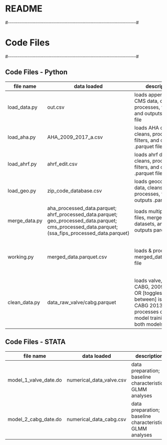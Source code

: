 # README

#----------------------------------------------------------------#
# Code Files
#----------------------------------------------------------------#

## Code Files - Python 

|file name|data loaded|description|output|
|--|--|--|--|
|load_data.py|out.csv|loads appended CMS data, cleans, processes, filters, and outputs .parquet file|cms_processed_data.parquet|
|load_aha.py|AHA_2009_2017_a.csv|loads AHA data, cleans, processes, filters, and outputs .parquet file|aha_processed_data.parquet|
|load_ahrf.py|ahrf_edit.csv|loads ahrf data, cleans, processes, filters, and outputs .parquet file|ahrf_processeed_data.parquet|
|load_geo.py|zip_code_database.csv|loads geocoding data, cleans, processes, filters, outputs .parquet file| geo_processed_data.parquet|
|merge_data.py|aha_processed_data.parquet; ahrf_processed_data.parquet; geo_processed_data.parquet; cms_processed_data.parquet; (ssa_fips_processed_data.parquet)|loads multiple data files, merges datasets, and outputs parquet file| merged_data.parquet|
|working.py|merged_data.parquet.csv|loads & processes merged_data.parquet file| (1) data_visualization.csv; (2) data_clean.csv; (3) data_raw_valve.parquet; (4) data_raw_valve.csv; (5) data_raw_cabg.parquet; (6) data_raw_cabg.csv|
|clean_data.py|data_raw_valve/cabg.parquet|loads valve, +/- CABG, 2009-2015; OR [toggles between] isolated CABG 2013 - 2015; processes data for model training -- both models |(1) numerical_data_valve.csv; (2) numerical_data_cabg.csv|

## Code Files - STATA

|file name|data loaded|description|output|
|--|--|--|--|
|model_1_valve_date.do|numerical_data_valve.csv|data preparation; baseline characteristics; GLMM analyses|n/a|
|model_2_cabg_date.do|numerical_data_cabg.csv|data preparation; baseline characteristics; GLMM analyses|n/a|
